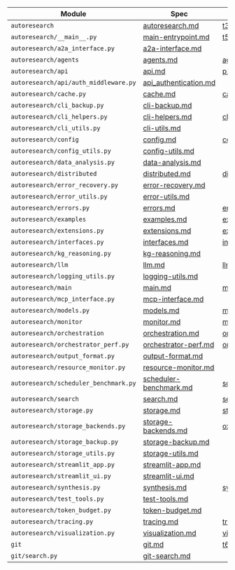 | Module | Spec | Proof/Simulation | Status |
| --- | --- | --- | --- |
| `autoresearch` | [autoresearch.md](docs/specs/autoresearch.md) | [t3], [t4] | OK |
| `autoresearch/__main__.py` | [main-entrypoint.md](docs/specs/main-entrypoint.md) | [t5] | OK |
| `autoresearch/a2a_interface.py` | [a2a-interface.md](docs/specs/a2a-interface.md) |  | OK |
| `autoresearch/agents` | [agents.md](docs/specs/agents.md) | [agents.md](docs/algorithms/agents.md) | OK |
| `autoresearch/api` | [api.md](docs/specs/api.md) | [p1], [p2], [s1] | OK |
| `autoresearch/api/auth_middleware.py` | [api_authentication.md](docs/specs/api_authentication.md) |  | OK |
| `autoresearch/cache.py` | [cache.md](docs/specs/cache.md) | [cache.md](docs/algorithms/cache.md) | OK |
| `autoresearch/cli_backup.py` | [cli-backup.md](docs/specs/cli-backup.md) |  | OK |
| `autoresearch/cli_helpers.py` | [cli-helpers.md](docs/specs/cli-helpers.md) | [cli_helpers.md](docs/algorithms/cli_helpers.md) | OK |
| `autoresearch/cli_utils.py` | [cli-utils.md](docs/specs/cli-utils.md) |  | OK |
| `autoresearch/config` | [config.md](docs/specs/config.md) | [config.md](docs/algorithms/config.md) | OK |
| `autoresearch/config_utils.py` | [config-utils.md](docs/specs/config-utils.md) |  | OK |
| `autoresearch/data_analysis.py` | [data-analysis.md](docs/specs/data-analysis.md) |  | OK |
| `autoresearch/distributed` | [distributed.md](docs/specs/distributed.md) | [distributed.md](docs/algorithms/distributed.md) | OK |
| `autoresearch/error_recovery.py` | [error-recovery.md](docs/specs/error-recovery.md) |  | OK |
| `autoresearch/error_utils.py` | [error-utils.md](docs/specs/error-utils.md) |  | OK |
| `autoresearch/errors.py` | [errors.md](docs/specs/errors.md) | [errors.md](docs/algorithms/errors.md) | OK |
| `autoresearch/examples` | [examples.md](docs/specs/examples.md) | [examples.md](docs/algorithms/examples.md) | OK |
| `autoresearch/extensions.py` | [extensions.md](docs/specs/extensions.md) | [extensions.md](docs/algorithms/extensions.md) | OK |
| `autoresearch/interfaces.py` | [interfaces.md](docs/specs/interfaces.md) | [interfaces.md](docs/algorithms/interfaces.md) | OK |
| `autoresearch/kg_reasoning.py` | [kg-reasoning.md](docs/specs/kg-reasoning.md) |  | OK |
| `autoresearch/llm` | [llm.md](docs/specs/llm.md) | [llm.md](docs/algorithms/llm.md) | OK |
| `autoresearch/logging_utils.py` | [logging-utils.md](docs/specs/logging-utils.md) |  | OK |
| `autoresearch/main` | [main.md](docs/specs/main.md) | [main.md](docs/algorithms/main.md) | OK |
| `autoresearch/mcp_interface.py` | [mcp-interface.md](docs/specs/mcp-interface.md) |  | OK |
| `autoresearch/models.py` | [models.md](docs/specs/models.md) | [models.md](docs/algorithms/models.md) | OK |
| `autoresearch/monitor` | [monitor.md](docs/specs/monitor.md) | [monitor.md](docs/algorithms/monitor.md) | OK |
| `autoresearch/orchestration` | [orchestration.md](docs/specs/orchestration.md) | [orchestration.md](docs/algorithms/orchestration.md) | OK |
| `autoresearch/orchestrator_perf.py` | [orchestrator-perf.md](docs/specs/orchestrator-perf.md) | [orchestrator_perf.md](docs/algorithms/orchestrator_perf.md) | OK |
| `autoresearch/output_format.py` | [output-format.md](docs/specs/output-format.md) |  | OK |
| `autoresearch/resource_monitor.py` | [resource-monitor.md](docs/specs/resource-monitor.md) |  | OK |
| `autoresearch/scheduler_benchmark.py` | [scheduler-benchmark.md](docs/specs/scheduler-benchmark.md) | [scheduler_benchmark.md](docs/algorithms/scheduler_benchmark.md) | OK |
| `autoresearch/search` | [search.md](docs/specs/search.md) | [search.md](docs/algorithms/search.md) | OK |
| `autoresearch/storage.py` | [storage.md](docs/specs/storage.md) | [storage.md](docs/algorithms/storage.md) | OK |
| `autoresearch/storage_backends.py` | [storage-backends.md](docs/specs/storage-backends.md) | [oxigraph.md](docs/algorithms/oxigraph.md), [s2] | OK |
| `autoresearch/storage_backup.py` | [storage-backup.md](docs/specs/storage-backup.md) |  | OK |
| `autoresearch/storage_utils.py` | [storage-utils.md](docs/specs/storage-utils.md) |  | OK |
| `autoresearch/streamlit_app.py` | [streamlit-app.md](docs/specs/streamlit-app.md) |  | OK |
| `autoresearch/streamlit_ui.py` | [streamlit-ui.md](docs/specs/streamlit-ui.md) |  | OK |
| `autoresearch/synthesis.py` | [synthesis.md](docs/specs/synthesis.md) | [synthesis.md](docs/algorithms/synthesis.md) | OK |
| `autoresearch/test_tools.py` | [test-tools.md](docs/specs/test-tools.md) |  | OK |
| `autoresearch/token_budget.py` | [token-budget.md](docs/specs/token-budget.md) |  | OK |
| `autoresearch/tracing.py` | [tracing.md](docs/specs/tracing.md) | [tracing.md](docs/algorithms/tracing.md) | OK |
| `autoresearch/visualization.py` | [visualization.md](docs/specs/visualization.md) | [visualization.md](docs/algorithms/visualization.md) | OK |
| `git` | [git.md](docs/specs/git.md) | [t6], [t7] | OK |
| `git/search.py` | [git-search.md](docs/specs/git-search.md) |  | OK |
[p1]: docs/algorithms/api.md
[p2]: docs/algorithms/api-authentication.md
[s1]: scripts/api_auth_credentials_sim.py
[s2]: scripts/oxigraph_persistence_sim.py
[t3]: tests/integration/test_a2a_interface.py
[t4]: tests/unit/test_distributed.py
[t5]: tests/unit/test_main_module.py
[t6]: tests/integration/test_local_git_backend.py
[t7]: tests/targeted/test_git_search.py
